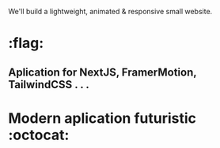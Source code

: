We'll build a lightweight, animated & responsive small website.

# :flag:

## Aplication for NextJS, FramerMotion, TailwindCSS . . .

# Modern aplication futuristic :octocat: